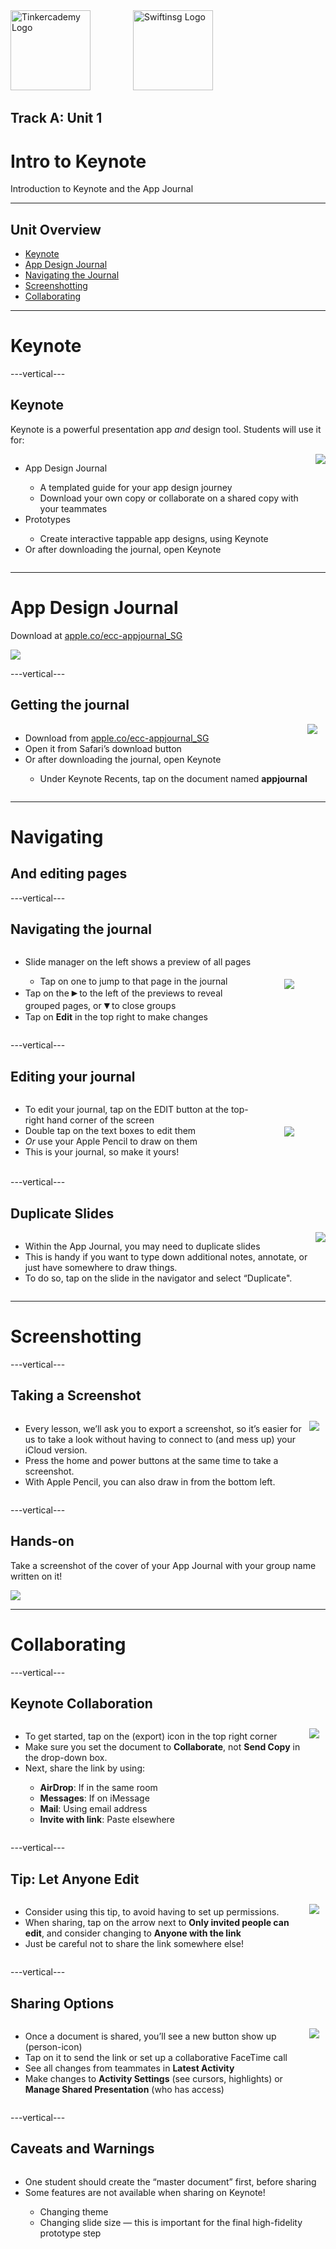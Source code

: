 <div style="text-align: left">
    <img src="/assets/logos/tinkercademy.png" alt="Tinkercademy Logo" height="128px">
    <img src="https://raw.githubusercontent.com/swiftinsg/branding/main/logos/icons/png/coloured%20-%20dark%20background.png" alt="Swiftinsg Logo" height="128px" style="margin-left: 64px;">
</div>

## Track A: Unit 1

# Intro to Keynote

Introduction to Keynote and the App Journal

---

## Unit Overview

- [Keynote](#keynote)
- [App Design Journal](#app-design-journal)
- [Navigating the Journal](#navigating)
- [Screenshotting](#screenshotting)
- [Collaborating](#collaborating)

---

# Keynote

---vertical---

## Keynote

Keynote is a powerful presentation app _and_ design tool. Students will use it for:

<div style="display: flex;">
    <ul>
        <li>App Design Journal</li>
        <ul>
            <li>A templated guide for your app design journey</li>
            <li>Download your own copy or collaborate on a shared copy with your teammates</li>
        </ul>
        <li>Prototypes</li>
        <ul>
            <li>Create interactive tappable app designs, using Keynote</li>
        </ul>
        <li>Or after downloading the journal, open Keynote</li>
    </ul>
    <div style="display: flex;">
        <img src="/assets/keynote-logo.png">
    </div>
</div>

---

# App Design Journal

<div style="justify-content: center;">
    <p>Download at <a href="https://apple.co/ecc-appjournal_SG">apple.co/ecc-appjournal_SG</a></p>
    <div style="display: flex;">
        <img src="/markdown/track_a/assets/app-design-journal.jpg">
    </div>
</div>

---vertical---

## Getting the journal

<div style="display: flex;">
    <ul>
        <li>Download from <a href="https://apple.co/ecc-appjournal_SG">apple.co/ecc-appjournal_SG</a></li>
        <li>Open it from Safari’s download button</li>
        <li>Or after downloading the journal, open Keynote</li>
        <ul>
        <li>Under Keynote Recents, tap on the document named <strong>appjournal</strong></li>
        </ul>
    </ul>
    <div style="display: flex;">
        <img src="/markdown/track_a/assets/getting-the-journal.jpg">
    </div>
</div>

---

# Navigating

## And editing pages

---vertical---

## Navigating the journal

<div style="display: flex;">
    <ul>
        <li>Slide manager on the left shows a preview of all pages</li>
        <ul>
        <li>Tap on one to jump to that page in the journal</li>
        </ul>
        <li>Tap on the <big><strong>▸</strong></big> to the left of the previews to reveal grouped pages, or <big><strong>▾</strong></big> to close groups</li>
        <li>Tap on <strong>Edit</strong> in the top right to make changes</li>
    </ul>
    <div style="display: flex;">
        <img src="/markdown/track_a/assets/navigating-journal.png" style="padding: 50px;">
    </div>
</div>

---vertical---

## Editing your journal

<div style="display: flex;">
    <ul>
        <li>To edit your journal, tap on the EDIT button at the top-right hand corner of the screen</li>
        <li>Double tap on the text boxes to edit them</li>
        <li><em>Or</em> use your Apple Pencil to draw on them</li>
        <li>This is your journal, so make it yours!</li>
    </ul>
    <div style="display: flex;">
        <img src="/markdown/track_a/assets/editing-journal.jpg" style="padding: 50px;">
    </div>
</div>

---vertical---

## Duplicate Slides

<div style="display: flex; justify-content: center">
    <ul>
        <li>Within the App Journal, you may need to duplicate slides</li>
        <li>This is handy if you want to type down additional notes, annotate, or just have somewhere to draw things.</li>
        <li>To do so, tap on the slide in the navigator and select “Duplicate".</li>
    </ul>
    <div style="display: flex;">
        <img src="/markdown/track_a/assets/duplicate-slides.png">
    </div>
</div>

---

# Screenshotting

---vertical---

## Taking a Screenshot

<div style="display: flex;">
    <ul>
        <li>Every lesson, we’ll ask you to export a screenshot, so it’s easier for us to take a look without having to connect to (and mess up) your iCloud version.</li>
        <li>Press the home and power buttons at the same time to take a screenshot.</li>
        <li>With Apple Pencil, you can also draw in from the bottom left.</li>
    </ul>
    <div style="display: flex;">
        <img src="/markdown/track_a/assets/take-screenshot.png" style="padding: 10px">
    </div>
</div>

---vertical---

## Hands-on

Take a screenshot of the cover of your App Journal with your group name written on it!

<div style="display: flex;">
    <img src="/markdown/track_a/assets/hands-on.jpg" style="max-height: 600px;">
</div>

---

# Collaborating

---vertical---

## Keynote Collaboration

<div style="display: flex;">
    <ul>
        <li>To get started, tap on the (export) icon in the top right corner</li>
        <li>Make sure you set the document to <strong>Collaborate</strong>, not <strong>Send Copy</strong> in the drop-down box.</li>
        <li>Next, share the link by using:</li>
        <ul>
            <li><strong>AirDrop</strong>: If in the same room</li>
            <li><strong>Messages</strong>: If on iMessage</li>
            <li><strong>Mail</strong>: Using email address</li>
            <li><strong>Invite with link</strong>: Paste elsewhere</li>
        </ul>
    </ul>
    <div style="display: flex;">
        <img src="/markdown/track_a/assets/keynote-collab.png" style="padding: 10px">
    </div>
</div>

---vertical---

## Tip: Let Anyone Edit

<div style="display: flex;">
    <ul>
        <li>Consider using this tip, to avoid having
to set up permissions.</li>
        <li>When sharing, tap on the arrow next to <strong>Only invited people can edit</strong>, and consider changing to <strong>Anyone with the link</strong></li>
        <li>Just be careful not to share the link somewhere else!</li>
    </ul>
    <div style="display: flex;">
        <img src="/markdown/track_a/assets/let-anyo-edit.png" style="padding: 10px">
    </div>
</div>

---vertical---

## Sharing Options

<div style="display: flex;">
    <ul>
        <li>Once a document is shared, you’ll see a new button show up (person-icon)</li>
        <li>Tap on it to send the link or set up a collaborative FaceTime call</li>
        <li>See all changes from teammates in <strong>Latest Activity</strong></li>
        <li>Make changes to <strong>Activity Settings</strong> (see cursors, highlights) or <strong>Manage Shared Presentation</strong> (who has access)</li>
    </ul>
    <div style="display: flex;">
        <img src="/markdown/track_a/assets/sharing-options.png" style="padding: 10px">
    </div>
</div>

---vertical---

## Caveats and Warnings

<div style="display: flex;">
    <ul>
        <li>One student should create the “master document” first, before sharing</li>
        <li>Some features are not available when sharing on Keynote!</li>
        <ul>
            <li>Changing theme</li>
            <li>Changing slide size — this is important for the final high-fidelity prototype step</li>
        </ul>
    </ul>
</div>
